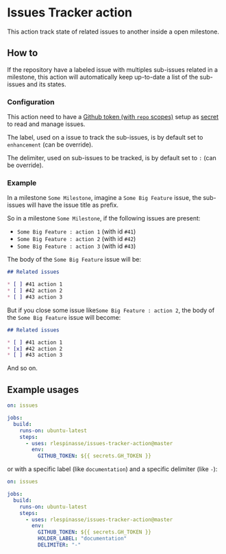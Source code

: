 # Issues Tracker action

This action track state of related issues to another inside a open milestone.

## How to

If the repository have a labeled issue with multiples sub-issues related in a milestone, this action will automatically keep up-to-date a list of the sub-issues and its states.

### Configuration

This action need to have a [Github token (with `repo` scopes)](https://github.com/settings/tokens) setup as [secret](https://help.github.com/en/actions/automating-your-workflow-with-github-actions/creating-and-using-encrypted-secrets#creating-encrypted-secrets) to read and manage issues.

The label, used on a issue to track the sub-issues, is by default set to `enhancement` (can be override).

The delimiter, used on sub-issues to be tracked, is by default set to `:` (can be override).

### Example

In a milestone `Some Milestone`, imagine a `Some Big Feature` issue, the sub-issues will have the issue title as prefix.

So in a milestone `Some Milestone`, if the following issues are present:

* `Some Big Feature : action 1` (with id `#41`)
* `Some Big Feature : action 2` (with id `#42`)
* `Some Big Feature : action 3` (with id `#43`)

The body of the `Some Big Feature` issue will be:

```markdown
## Related issues

* [ ] #41 action 1
* [ ] #42 action 2
* [ ] #43 action 3
```

But if you close some issue like`Some Big Feature : action 2`, the body of the `Some Big Feature` issue will become:

```markdown
## Related issues

* [ ] #41 action 1
* [x] #42 action 2
* [ ] #43 action 3
```

And so on.

## Example usages

```yaml
on: issues

jobs:
  build:
    runs-on: ubuntu-latest
    steps:
      - uses: rlespinasse/issues-tracker-action@master
        env:
          GITHUB_TOKEN: ${{ secrets.GH_TOKEN }}
```

or with a specific label (like `documentation`) and a specific delimiter (like `-`):

```yaml
on: issues

jobs:
  build:
    runs-on: ubuntu-latest
    steps:
      - uses: rlespinasse/issues-tracker-action@master
        env:
          GITHUB_TOKEN: ${{ secrets.GH_TOKEN }}
          HOLDER_LABEL: "documentation"
          DELIMITER: "-"
```
